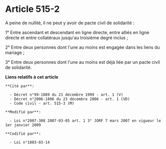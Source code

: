 # Article 515-2

A peine de nullité, il ne peut y avoir de pacte civil de solidarité :

1° Entre ascendant et descendant en ligne directe, entre alliés en ligne directe et entre collatéraux jusqu'au troisième
degré inclus ;

2° Entre deux personnes dont l'une au moins est engagée dans les liens du mariage ;

3° Entre deux personnes dont l'une au moins est déjà liée par un pacte civil de solidarité.

**Liens relatifs à cet article**

	**Cité par**:

	  - Décret n°99-1089 du 21 décembre 1999 - art. 1 (V)
	  - Décret n°2006-1806 du 23 décembre 2006 - art. 1 (VD)
	  - Code civil - art. 515-3 (M)

	**Modifié par**:

	  - Loi n°2007-308 2007-03-05 art. 1 3° JORF 7 mars 2007 en vigueur le 1er janvier 2009

	**Codifié par**:

	  - Loi n°1803-03-14
